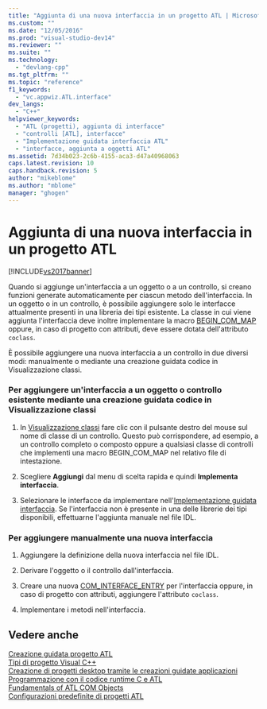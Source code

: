 ```yaml
---
title: "Aggiunta di una nuova interfaccia in un progetto ATL | Microsoft Docs"
ms.custom: ""
ms.date: "12/05/2016"
ms.prod: "visual-studio-dev14"
ms.reviewer: ""
ms.suite: ""
ms.technology: 
  - "devlang-cpp"
ms.tgt_pltfrm: ""
ms.topic: "reference"
f1_keywords: 
  - "vc.appwiz.ATL.interface"
dev_langs: 
  - "C++"
helpviewer_keywords: 
  - "ATL (progetti), aggiunta di interfacce"
  - "controlli [ATL], interfacce"
  - "Implementazione guidata interfaccia ATL"
  - "interfacce, aggiunta a oggetti ATL"
ms.assetid: 7d34b023-2c6b-4155-aca3-d47a40968063
caps.latest.revision: 10
caps.handback.revision: 5
author: "mikeblome"
ms.author: "mblome"
manager: "ghogen"
---
```

# Aggiunta di una nuova interfaccia in un progetto ATL
[!INCLUDE[vs2017banner](../../assembler/inline/includes/vs2017banner.md)]

Quando si aggiunge un'interfaccia a un oggetto o a un controllo, si creano funzioni generate automaticamente per ciascun metodo dell'interfaccia.  In un oggetto o in un controllo, è possibile aggiungere solo le interfacce attualmente presenti in una libreria dei tipi esistente.  La classe in cui viene aggiunta l'interfaccia deve inoltre implementare la macro [BEGIN\_COM\_MAP](../Topic/BEGIN_COM_MAP.md) oppure, in caso di progetto con attributi, deve essere dotata dell'attributo `coclass`.  
  
 È possibile aggiungere una nuova interfaccia a un controllo in due diversi modi: manualmente o mediante una creazione guidata codice in Visualizzazione classi.  
  
### Per aggiungere un'interfaccia a un oggetto o controllo esistente mediante una creazione guidata codice in Visualizzazione classi  
  
1.  In [Visualizzazione classi](http://msdn.microsoft.com/it-it/8d7430a9-3e33-454c-a9e1-a85e3d2db925) fare clic con il pulsante destro del mouse sul nome di classe di un controllo.  Questo può corrispondere, ad esempio, a un controllo completo o composto oppure a qualsiasi classe di controlli che implementi una macro BEGIN\_COM\_MAP nel relativo file di intestazione.  
  
2.  Scegliere **Aggiungi** dal menu di scelta rapida e quindi **Implementa interfaccia**.  
  
3.  Selezionare le interfacce da implementare nell'[Implementazione guidata interfaccia](../../ide/implement-interface-wizard.md).  Se l'interfaccia non è presente in una delle librerie dei tipi disponibili, effettuarne l'aggiunta manuale nel file IDL.  
  
### Per aggiungere manualmente una nuova interfaccia  
  
1.  Aggiungere la definizione della nuova interfaccia nel file IDL.  
  
2.  Derivare l'oggetto o il controllo dall'interfaccia.  
  
3.  Creare una nuova [COM\_INTERFACE\_ENTRY](../Topic/COM_INTERFACE_ENTRY%20\(ATL\).md) per l'interfaccia oppure, in caso di progetto con attributi, aggiungere l'attributo `coclass`.  
  
4.  Implementare i metodi nell'interfaccia.  
  
## Vedere anche  
 [Creazione guidata progetto ATL](../../atl/reference/atl-project-wizard.md)   
 [Tipi di progetto Visual C\+\+](../../ide/visual-cpp-project-types.md)   
 [Creazione di progetti desktop tramite le creazioni guidate applicazioni](../../ide/creating-desktop-projects-by-using-application-wizards.md)   
 [Programmazione con il codice runtime C e ATL](../../atl/programming-with-atl-and-c-run-time-code.md)   
 [Fundamentals of ATL COM Objects](../../atl/fundamentals-of-atl-com-objects.md)   
 [Configurazioni predefinite di progetti ATL](../../atl/reference/default-atl-project-configurations.md)